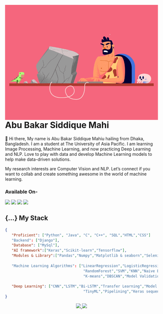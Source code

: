 <a target="_blank" href="https://absmahi01.github.io/"><img width="550" align="right" src="Programmer-I.gif"></a>


# Abu Bakar Siddique Mahi


:wave: Hi there, My name is Abu Bakar Siddique Mahiu hailing from Dhaka, Bangladesh. I am a student at The University of Asia Pacific. I am learning Image Processing, Machine Learning, and now practicing Deep Learning and NLP. 
Love to play with data and develop Machine Learning models to help make data-driven solutions. 

My research interests are Computer Vision and NLP. Let’s connect if you want to collab and create something awesome in the world of machine learning. 

### Available On-
<a href="https://www.linkedin.com/in/abu-bakar-siddique-mahi-3829bb17b/"><img src="https://img.shields.io/badge/LinkedIn-0077B5?style=for-the-badge&logo=linkedin&logoColor=white" /></a> 
<a href="https://www.instagram.com/absmahi.1/"><img src="https://img.shields.io/badge/Instagram-E4405F?style=for-the-badge&logo=instagram&logoColor=white" /></a>
<a href="https://absmahi01.github.io/"><img src="https://img.shields.io/badge/WebSite-100000?style=for-the-badge&logo=github&logoColor=white" /></a> 
<a href="https://www.facebook.com/absmahi.1/"><img src="https://img.shields.io/badge/Facebook-1877F2?style=for-the-badge&logo=facebook&logoColor=white" /></a> 
## {...} My Stack

```json
{
   "Proficient": ["Python", "Java", "C", "C++", "SQL","HTML","CSS"]
   "Backend": ["Django"],
   "Database": ["MySql"],
   "AI framework":["Keras","Scikit-learn","Tensorflow"],
   "Modules & Library":["Pandas","Numpy","Matplotlib & seaborn","Selenium","nltk"]
                          
   "Machine Learning Algorithms": ["LinearRegression","LogisticRegression","KNeighborsRegressor","SVR","DecisionTree",
                                    "RandomForest","SVM","KNN","Naive Bayes","XGBoost", "AdaBoostClassifier",
                                    "K-means","DBSCAN","Model Validation","Feature Selection","Dimensionality Reduction"],
   
   "Deep Learning": ["CNN","LSTM","Bi-LSTM","Transfer Learning","Model optimization and quantization",
                                    "TinyML","Pipelining","Keras sequential and functional API"]
}
```




<p align="center">
<a href="https://github.com/absmahi01">
  <img height="160em" src="https://github-readme-stats-eight-theta.vercel.app/api?username=absmahi01&show_icons=true&theme=algolia&include_all_commits=true&count_private=true"/>
  <img height="160em" src="https://github-readme-stats-eight-theta.vercel.app/api/top-langs/?username=RashikRahman&layout=compact&langs_count=8&theme=algolia"/>
</a>
</p>



<p align="center">

 
</p>
